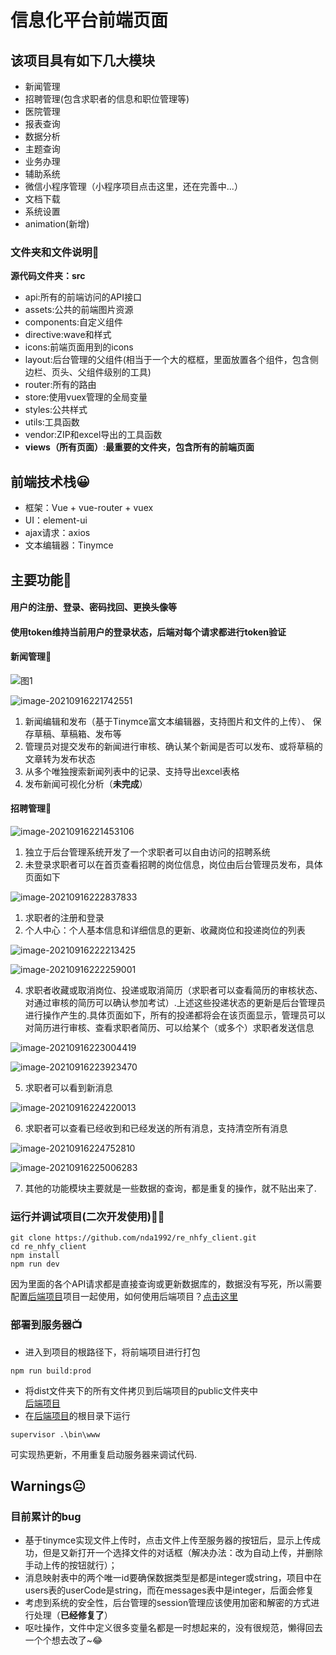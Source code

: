 # 信息化平台前端页面
## 该项目具有如下几大模块
- 新闻管理
- 招聘管理(包含求职者的信息和职位管理等)
- 医院管理
- 报表查询
- 数据分析
- 主题查询
- 业务办理
- 辅助系统
- 微信小程序管理（小程序项目点击这里，还在完善中...）
- 文档下载
- 系统设置
- animation(新增)

### 文件夹和文件说明📂

**源代码文件夹：src**

- api:所有的前端访问的API接口
- assets:公共的前端图片资源
- components:自定义组件
- directive:wave和样式
- icons:前端页面用到的icons
- layout:后台管理的父组件(相当于一个大的框框，里面放置各个组件，包含侧边栏、页头、父组件级别的工具)
- router:所有的路由
- store:使用vuex管理的全局变量
- styles:公共样式
- utils:工具函数
- vendor:ZIP和excel导出的工具函数
- **views（所有页面）**:**最重要的文件夹，包含所有的前端页面**

## 前端技术栈😀
- 框架：Vue + vue-router + vuex
- UI：element-ui
- ajax请求：axios
- 文本编辑器：Tinymce

## 主要功能🤗
#### 用户的注册、登录、密码找回、更换头像等
#### 使用token维持当前用户的登录状态，后端对每个请求都进行token验证
#### 新闻管理👏

![图1](./images/image-20210916221654570.png)



![image-20210916221742551](./images/image-20210916221742551.png)



1. 新闻编辑和发布（基于Tinymce富文本编辑器，支持图片和文件的上传）、
保存草稿、草稿箱、发布等
2. 管理员对提交发布的新闻进行审核、确认某个新闻是否可以发布、或将草稿的文章转为发布状态
3. 从多个唯独搜索新闻列表中的记录、支持导出excel表格
4. 发布新闻可视化分析（**未完成**）

#### 招聘管理🚀
![image-20210916221453106](./images/image-20210916221453106.png)



1. 独立于后台管理系统开发了一个求职者可以自由访问的招聘系统
2. 未登录求职者可以在首页查看招聘的岗位信息，岗位由后台管理员发布，具体页面如下

![image-20210916222837833](./images/image-20210916222837833.png)



1. 求职者的注册和登录
2. 个人中心：个人基本信息和详细信息的更新、收藏岗位和投递岗位的列表

![image-20210916222213425](./images/image-20210916222213425.png)



![image-20210916222259001](./images/image-20210916222259001.png)



4. 求职者收藏或取消岗位、投递或取消简历（求职者可以查看简历的审核状态、对通过审核的简历可以确认参加考试）.上述这些投递状态的更新是后台管理员进行操作产生的.具体页面如下，所有的投递都将会在该页面显示，管理员可以对简历进行审核、查看求职者简历、可以给某个（或多个）求职者发送信息

![image-20210916223004419](./images/image-20210916223004419.png)



![image-20210916223923470](./images/image-20210916223923470.png)

5. 求职者可以看到新消息

![image-20210916224220013](./images/image-20210916224220013.png)

6. 求职者可以查看已经收到和已经发送的所有消息，支持清空所有消息

![image-20210916224752810](./images/image-20210916224752810.png)



![image-20210916225006283](./images/image-20210916225006283.png)

7. 其他的功能模块主要就是一些数据的查询，都是重复的操作，就不贴出来了.

### 运行并调试项目(二次开发使用)🐱‍🏍
```shell
git clone https://github.com/nda1992/re_nhfy_client.git
cd re_nhfy_client
npm install
npm run dev
```
因为里面的各个API请求都是直接查询或更新数据库的，数据没有写死，所以需要配置[后端项目](https://github.com/nda1992/re_nhfy_server.git)项目一起使用，如何使用后端项目？[点击这里](https://github.com/nda1992/re_nhfy_server.git)

### 部署到服务器📺

- 进入到项目的根路径下，将前端项目进行打包
```shell
npm run build:prod
```
- 将dist文件夹下的所有文件拷贝到后端项目的public文件夹中<br>
[后端项目](https://github.com/nda1992/re_nhfy_server.git)
- 在[后端项目](https://github.com/nda1992/re_nhfy_server.git)的根目录下运行

```shell
supervisor .\bin\www
```

可实现热更新，不用重复启动服务器来调试代码.

## Warnings😐
### 目前累计的bug
- 基于tinymce实现文件上传时，点击文件上传至服务器的按钮后，显示上传成功，但是又新打开一个选择文件的对话框（解决办法：改为自动上传，并删除手动上传的按钮就行）；
- 消息映射表中的两个唯一id要确保数据类型是都是integer或string，项目中在users表的userCode是string，而在messages表中是integer，后面会修复
- 考虑到系统的安全性，后台管理的session管理应该使用加密和解密的方式进行处理（**已经修复了**）
- 呕吐操作，文件中定义很多变量名都是一时想起来的，没有很规范，懒得回去一个个想去改了~😂
